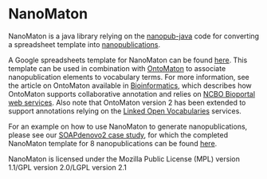 NanoMaton
=========

NanoMaton is a java library relying on the [nanopub-java](https://github.com/Nanopublication/nanopub-java) code for converting a spreadsheet template into [nanopublications](http://nanopub.org/).

A Google spreadsheets template for NanoMaton can be found [here](https://drive.google.com/templates?q=nanomaton&sort=hottest&view=public). This template can be used in combination with [OntoMaton](https://github.com/ISA-tools/OntoMaton) to associate nanopublication elements to vocabulary terms. For more information, see the article on OntoMaton available in [Bioinformatics](http://bioinformatics.oxfordjournals.org/content/29/4/525.full), which describes how OntoMaton supports collaborative annotation and relies on [NCBO Bioportal web services](http://www.bioontology.org/wiki/index.php/BioPortal_REST_services). Also note that OntoMaton version 2 has been extended to support annotations relying on the [Linked Open Vocabularies](http://lov.okfn.org/) services.

For an example on how to use NanoMaton to generate nanopublications, please see our [SOAPdenovo2 case study](http://isa-tools.github.io/soapdenovo2/), for which the completed NanoMaton template for 8 nanopublications can be found [here](https://docs.google.com/spreadsheet/ccc?key=0AmtKthYRS0f5dHFldVQ5cVRHT3lxU3FWUUlhNEZ5YkE&usp=drive_web#gid=7).

NanoMaton is licensed under the Mozilla Public License (MPL) version 1.1/GPL version 2.0/LGPL version 2.1


